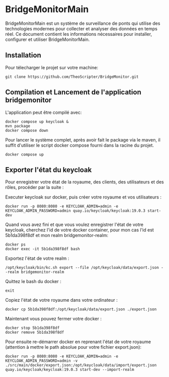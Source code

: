 # BridgeMonitorMain

BridgeMonitorMain est un système de surveillance de ponts qui utilise des technologies modernes pour collecter et analyser des données en temps réel. 
Ce document contient les informations nécessaires pour installer, configurer et utiliser BridgeMonitorMain.

## Installation
Pour télecharger le projet sur votre machine:
```shell script
git clone https://github.com/TheoScripter/BridgeMonitor.git
```

## Compilation et Lancement de l'application bridgemonitor

L'application peut être compilé avec:

```shell script
docker compose up keycloak &
mvn package
docker compose down
```

Pour lancer le système complet, après avoir fait le package via le maven, il suffit d'utiliser le script docker compose fourni dans la racine du projet.

```shell script
docker compose up
```

## Exporter l'état du keycloak

Pour enregistrer votre état de la royaume, des clients, des utilisateurs et des rôles, procéder par la suite :

Executer keycloak sur docker, puis créer votre royaume et vos utilisateurs :

```shell script
docker run -p 8080:8080 -e KEYCLOAK_ADMIN=admin -e KEYCLOAK_ADMIN_PASSWORD=admin quay.io/keycloak/keycloak:19.0.3 start-dev
```

Quand vous avez fini et que vous voulez enregistrer l'état de votre keycloak, cherchez l'id de votre docker 
container, pour mon cas l'id est 5b1da398f8df et mon realm bridgemonitor-realm:

```shell script
docker ps
docker exec -it 5b1da398f8df bash
```

Exportez l'état de votre realm :

```shell script
/opt/keycloak/bin/kc.sh export --file /opt/keycloak/data/export.json --realm bridgemonitor-realm
```

Quittez le bash du docker :

```shell script
exit
```

Copiez l'état de votre royaume dans votre ordinateur :

```shell script
docker cp 5b1da398f8df:/opt/keycloak/data/export.json ./export.json
```

Maintenant vous pouvez fermer votre docker :

```shell script
docker stop 5b1da398f8df
docker remove 5b1da398f8df
```

Pour ensuite re-démarrer docker en reprenant l'état de votre royaume (attention à mettre le path absolue pour votre fichier export.json): 

```shell script
docker run -p 8080:8080 -e KEYCLOAK_ADMIN=admin -e KEYCLOAK_ADMIN_PASSWORD=admin -v ./src/main/docker/export.json:/opt/keycloak/data/import/export.json quay.io/keycloak/keycloak:19.0.3 start-dev --import-realm
```
